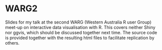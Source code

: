 # WARG2

Slides for my talk at the second WARG (Western Australia R user Group) meet-up on interactive data visualisation with R. This 
covers neither Shiny nor ggvis, which should be discussed together next time. The source code is provided together with the 
resulting html files to facilitate replication by others.
